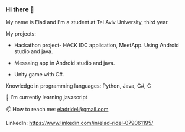 ### Hi there 👋
My name is Elad and I'm a student at Tel Aviv University, third year.



My projects:

- Hackathon project- HACK IDC application, MeetApp. Using Android studio and java.

- Messaing app in Android studio and java.

- Unity game with C#.


Knowledge in programming languages: Python, Java, C#, C

🌱 I’m currently learning javascript

📫 How to reach me: eladridel@gmail.com

   LinkedIn: https://www.linkedin.com/in/elad-ridel-079061195/
<!--
**EladxR/EladxR** is a ✨ _special_ ✨ repository because its `README.md` (this file) appears on your GitHub profile.

Here are some ideas to get you started:

- 🔭 I’m currently working on ...
- 🌱 I’m currently learning ...
- 👯 I’m looking to collaborate on ...
- 🤔 I’m looking for help with ...
- 💬 Ask me about ...
- 📫 How to reach me: ...
- 😄 Pronouns: ...
- ⚡ Fun fact: ...
-->
